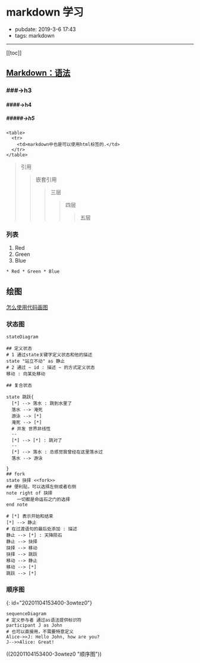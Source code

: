 # markdown 学习

- pubdate: 2019-3-6 17:43
- tags: markdown

---

[[toc]]

## [Markdown：语法](https://daringfireball.net/projects/markdown/syntax#philosophy)

### ###->h3

#### ####->h4

##### #####->h5

```html{run}
<table>
  <tr>
    <td>markdown中也是可以使用html标签的.</td>
  </tr>
</table>
```

> 引用
>
>> 嵌套引用
>>
>>> 三层
>>>
>>>> 四层
>>>>
>>>>> 五层
>>>>>
>>>>
>>>>
>>>
>>

### 列表

1. Red
2. Green
3. Blue

```html
* Red * Green * Blue
```

## 绘图

[怎么使用代码画图](https://github.com/mermaid-js/mermaid)

### 状态图

```mermaid{run}
stateDiagram

## 定义状态
# 1 通过state关键字定义状态和他的描述
state "站立不动" as 静止
# 2 通过 ~ id : 描述 ~ 的方式定义状态
移动 : 向某处移动

## 复合状态

state 跳跃{
  [*] --> 落水 : 跳到水里了
  落水 --> 淹死
  游泳 --> [*]
  淹死 --> [*]
  # 并发 世界非线性
  --
  [*] --> [*] : 跳对了
  --
  [*] --> 落水 : 总感觉我曾经在这里落水过
  落水 --> 游泳

}
## fork
state 抉择 <<fork>>
## 便利贴，可以选择左侧或者右侧
note right of 抉择
    一切都是命运石之门的选择
end note

# [*] 表示开始和结束
[*] --> 静止
# 在过渡语句的最后处添加 : 描述
静止 --> [*] : 天降陨石
静止 --> 抉择
抉择 --> 移动
抉择 --> 跳跃
移动 --> 静止
移动 --> [*]
跳跃 --> [*]
```

### 顺序图
{: id="20201104153400-3owtez0"}

```mermaid{run}
sequenceDiagram
# 定义参与者 通过as语法提供标识符
participant J as John
# 也可以直接用，不需要特意定义
Alice->>J: Hello John, how are you?
J-->>Alice: Great!
```


((20201104153400-3owtez0 "顺序图"))
